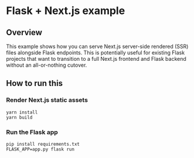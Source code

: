 # Flask + Next.js example

## Overview

This example shows how you can serve Next.js server-side rendered (SSR) files alongside Flask
endpoints. This is potentially useful for existing Flask projects that want to transition to a full
Next.js frontend and Flask backend without an all-or-nothing cutover.

## How to run this

### Render Next.js static assets
```
yarn install
yarn build
```
### Run the Flask app
```
pip install requirements.txt
FLASK_APP=app.py flask run
```
